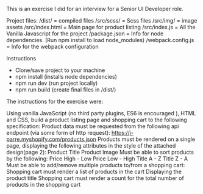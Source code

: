 This is an exercise I did for an interview for a Senior UI Developer role.

Project files:
/dist/ = compiled files
/src/scss/ = Scss files
/src/img/ = image assets
/src/index.html = Main page for product listing
/src/index.js = All the Vanilla Javascript for the project
/package.json = Info for node dependencies. (Run npm install to load node_modules)
/webpack.config.js = Info for the webpack configuration

Instructions
- Clone/save project to your machine
- npm install (installs node dependencies)
- npm run dev (run project locally)
- npm run build (create final files in /dist/)

The instructions for the exercise were:

Using vanilla JavaScript (no third party plugins, ES6 is encouraged ), HTML and CSS, build
a product listing page and shopping cart to the following specification:
Product data must be requested from the following api endpoint (via some form of
http request):
https://j-parre.myshopify.com/products.json
Products must be rendered on a single page, displaying the following attributes in the
style of the attached design(page 2):
Product Title
Product Image
Must be able to sort products by the following:
Price High - Low
Price Low - High
Title A - Z
Title Z - A
Must be able to add/remove multiple products to/from a shopping cart:
Shopping cart must render a list of products in the cart
Displaying the product title
Shopping cart must render a count for the total number of products in the
shopping cart